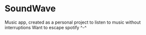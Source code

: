 # SoundWave
Music app, created as a personal project to listen to music without interruptions
Want to escape spotify ^-^
